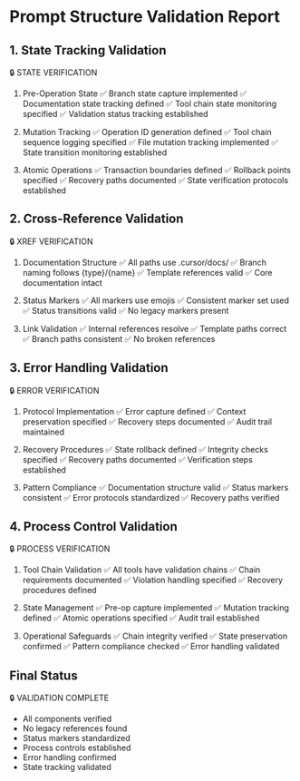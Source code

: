 # Prompt Structure Validation Report

## 1. State Tracking Validation
🔒 STATE VERIFICATION
1. Pre-Operation State
   ✅ Branch state capture implemented
   ✅ Documentation state tracking defined
   ✅ Tool chain state monitoring specified
   ✅ Validation status tracking established

2. Mutation Tracking
   ✅ Operation ID generation defined
   ✅ Tool chain sequence logging specified
   ✅ File mutation tracking implemented
   ✅ State transition monitoring established

3. Atomic Operations
   ✅ Transaction boundaries defined
   ✅ Rollback points specified
   ✅ Recovery paths documented
   ✅ State verification protocols established

## 2. Cross-Reference Validation
🔒 XREF VERIFICATION
1. Documentation Structure
   ✅ All paths use .cursor/docs/
   ✅ Branch naming follows {type}/{name}
   ✅ Template references valid
   ✅ Core documentation intact

2. Status Markers
   ✅ All markers use emojis
   ✅ Consistent marker set used
   ✅ Status transitions valid
   ✅ No legacy markers present

3. Link Validation
   ✅ Internal references resolve
   ✅ Template paths correct
   ✅ Branch paths consistent
   ✅ No broken references

## 3. Error Handling Validation
🔒 ERROR VERIFICATION
1. Protocol Implementation
   ✅ Error capture defined
   ✅ Context preservation specified
   ✅ Recovery steps documented
   ✅ Audit trail maintained

2. Recovery Procedures
   ✅ State rollback defined
   ✅ Integrity checks specified
   ✅ Recovery paths documented
   ✅ Verification steps established

3. Pattern Compliance
   ✅ Documentation structure valid
   ✅ Status markers consistent
   ✅ Error protocols standardized
   ✅ Recovery paths verified

## 4. Process Control Validation
🔒 PROCESS VERIFICATION
1. Tool Chain Validation
   ✅ All tools have validation chains
   ✅ Chain requirements documented
   ✅ Violation handling specified
   ✅ Recovery procedures defined

2. State Management
   ✅ Pre-op capture implemented
   ✅ Mutation tracking defined
   ✅ Atomic operations specified
   ✅ Audit trail established

3. Operational Safeguards
   ✅ Chain integrity verified
   ✅ State preservation confirmed
   ✅ Pattern compliance checked
   ✅ Error handling validated

## Final Status
🔒 VALIDATION COMPLETE
- All components verified
- No legacy references found
- Status markers standardized
- Process controls established
- Error handling confirmed
- State tracking validated 
